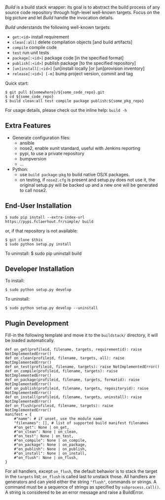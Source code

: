 *Build* is a build stack wrapper:
its goal is to abstract the build process of any source code repository through high-level well-known targets.
Focus on the big picture and let *Build* handle the invocation details.

*Build* understands the following well-known targets:
  * `get:<id>`             install requirement
  * `clean[:all]`          delete compilation objects [and build artifacts]
  * `compile`              compile code
  * `test`                 run unit tests
  * `package[:<id>]`       package code [in the specified format]
  * `publish[:<id>]`       publish package [to the specified repository]
  * `[un]install[:<id>]`   [un]install locally [or [un]provision inventory]
  * `release[:<id>] [-m]`  bump project version, commit and tag

Quick start:

	$ git pull ${somewhere}/${some_code_repo}.git
	$ cd ${some_code_repo}
	$ build clean:all test compile package publish:${some_pkg_repo}

For usage details, please check out the inline help: `build -h`

Extra Features
--------------

  * Generate configuration files:
    * ansible
    * nose2, enable xunit standard, useful with Jenkins reporting
    * pypi, to use a private repository
    * bumpversion
    * ...
  * Python:
    * use `build package:pkg` to build native OS/X packages.
    * on testing,
		  if `nose2.cfg` is present and setup.py does not use it,
			the original setup.py will be backed up and a new one will be generated to call nose2.

End-User Installation
---------------------

	$ sudo pip install --extra-index-url https://pypi.fclaerhout.fr/simple/ build

or, if that repository is not available:

	$ git clone $this
	$ sudo python setup.py install

To uninstall:
	$ sudo pip uninstall build

Developer Installation
----------------------

To install:

	$ sudo python setup.py develop

To uninstall:

	$ sudo python setup.py develop --uninstall

Plugin Development
------------------

Fill-in the following template and move it to the `buildstack/` directory, it will be loaded automatically.

	def on_get(profileid, filename, targets, requirementid): raise NotImplementedError()
	def on_clean(profileid, filename, targets, all): raise NotImplementedError()
	def on_test(profileid, filename, targets): raise NotImplementedError()
	def on_compile(profileid, filename, targets): raise NotImplementedError()
	def on_package(profileid, filename, targets, formatid): raise NotImplementedError()
	def on_publish(profileid, filename, targets, repositoryid): raise NotImplementedError()
	def on_install(profileid, filename, targets, uninstall): raise NotImplementedError()
	def on_flush(profileid, filename, targets): raise NotImplementedError()
	manifest = {
		#"name": # if unset, use the module name
		"filenames": [], # list of supported build manifest filenames
		#"on_get": None | on_get,
		#"on_clean": None | on_clean,
		#"on_test": None | on_test,
		#"on_compile": None | on_compile,
		#"on_package": None | on_package,
		#"on_publish": None | on_publish,
		#"on_install": None | on_install,
		#"on_flush": None | on_flush,
	}

For all handlers, except `on_flush`, the default behavior is to stack the target in the `targets` list; `on_flush` is called last to unstack those.
All handlers are generators and can yield either the string `"flush"`, commands or strings.
A command must be a sequence of strings as specified by `subprocess.call()`.
A string is considered to be an error message and raise a BuildError.

